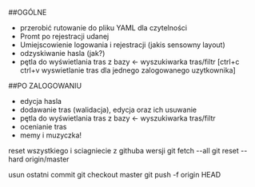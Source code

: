 ##OGÓLNE
- przerobić rutowanie do pliku YAML dla czytelności 
- Promt po rejestracji udanej 
- Umiejscowienie logowania i rejestracji (jakis sensowny layout)
- odzyskiwanie hasla (jak?)
- pętla do wyświetlania tras z bazy <- wyszukiwarka tras/filtr [ctrl+c ctrl+v wyswietlanie tras dla jednego zalogowanego uzytkownika]

##PO ZALOGOWANIU
- edycja hasla
- dodawanie tras (walidacja), edycja oraz ich usuwanie
- pętla do wyświetlania tras z bazy <- wyszukiwarka tras/filtr
- ocenianie tras
- memy i muzyczka!

reset wszystkiego i sciagniecie z githuba wersji
git fetch --all
git reset --hard origin/master

usun ostatni commit
git checkout master
git push -f origin HEAD